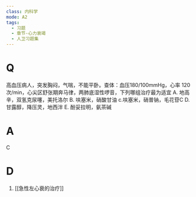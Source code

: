 ```yaml
---
class: 内科学
mode: A2
tags:
  - 习题
  - 章节-心力衰竭
  - 人卫习题集
---
```


# Q
高血压病人，突发胸闷，气喘，不能平卧。查体：血压180/100mmHg，心率 120 次/min，心尖区舒张期奔马律，两肺底湿性啰音，下列哪组治疗最为适宜
A. 地高辛，双氢克尿噻，美托洛尔 
B. 呋塞米，硝酸甘油
c.呋塞米，硝普钠，毛花苷C 
D. 甘露醇，降压灵，地西泮
E. 酚妥拉明，氨茶碱
# A
C
# D
1. [[急性左心衰的治疗]]
